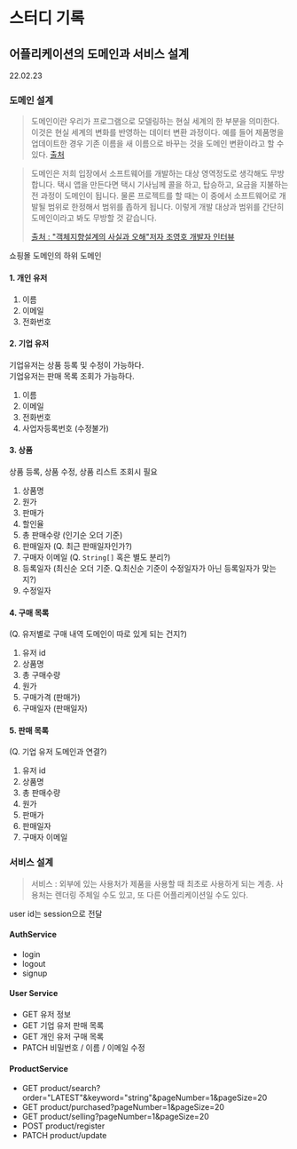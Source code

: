 # 스터디 기록
## 어플리케이션의 도메인과 서비스 설계
22.02.23
### 도메인 설계
> 도메인이란 우리가 프로그램으로 모델링하는 현실 세계의 한 부분을 의미한다. 이것은 현실 세계의 변화를 반영하는 데이터 변환 과정이다. 예를 들어 제품명을 업데이트한 경우 기존 이름을 새 이름으로 바꾸는 것을 도메인 변환이라고 할 수 있다. [출처](https://dev.to/bespoyasov/clean-architecture-on-frontend-4311)

> 도메인은 저희 입장에서 소프트웨어를 개발하는 대상 영역정도로 생각해도 무방합니다. 택시 앱을 만든다면 택시 기사님께 콜을 하고, 탑승하고, 요금을 지불하는 전 과정이 도메인이 됩니다. 물론 프로젝트를 할 때는 이 중에서 소프트웨어로 개발될 범위로 한정해서 범위를 좁하게 됩니다. 이렇게 개발 대상과 범위를 간단히 도메인이라고 봐도 무방할 것 같습니다.
> 
> [출처 : "객체지향설계의 사실과 오해"저자 조영호 개발자 인터뷰]()

쇼핑몰 도메인의 하위 도메인
#### 1. 개인 유저
   1. 이름
   2. 이메일
   3. 전화번호
#### 2. 기업 유저  
기업유저는 상품 등록 및 수정이 가능하다.  
기업유저는 판매 목록 조회가 가능하다.
   1. 이름
   2. 이메일
   3. 전화번호
   4. 사업자등록번호 (수정불가)
#### 3. 상품    
상품 등록, 상품 수정, 상품 리스트 조회시 필요   
   1. 상품명
   2. 원가
   3. 판매가
   4. 할인율
   5. 총 판매수량 (인기순 오더 기준)
   6. 판매일자 (Q. 최근 판매일자인가?)
   7. 구매자 이메일 (Q. `String[]` 혹은 별도 분리?)
   8. 등록일자 (최신순 오더 기준. Q.최신순 기준이 수정일자가 아닌 등록일자가 맞는지?)
   9. 수정일자
#### 4. 구매 목록  
(Q. 유저별로 구매 내역 도메인이 따로 있게 되는 건지?)
   1. 유저 id
   2. 상품명
   3. 총 구매수량
   4. 원가
   5. 구매가격 (판매가)
   6. 구매일자 (판매일자)
#### 5. 판매 목록  
(Q. 기업 유저 도메인과 연결?)
   1. 유저 id
   2. 상품명
   3. 총 판매수량
   4. 원가
   5. 판매가
   6. 판매일자
   7. 구매자 이메일
### 서비스 설계
> 서비스 : 외부에 있는 사용처가 제품을 사용할 때 최초로 사용하게 되는 계층. 사용처는 렌더링 주체일 수도 있고, 또 다른 어플리케이션일 수도 있다.

user id는 session으로 전달

#### AuthService
- login
- logout
- signup

#### User Service
- GET 유저 정보
- GET 기업 유저 판매 목록
- GET 개인 유저 구매 목록
- PATCH 비밀번호 / 이름 / 이메일 수정

#### ProductService
- GET product/search?order="LATEST"&keyword="string"&pageNumber=1&pageSize=20
- GET product/purchased?pageNumber=1&pageSize=20
- GET product/selling?pageNumber=1&pageSize=20
- POST product/register
- PATCH product/update
